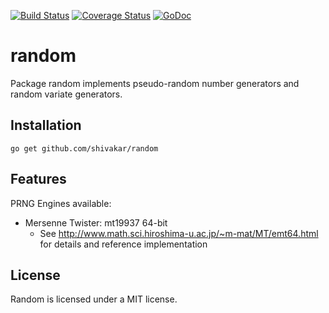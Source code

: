 [![Build Status](https://travis-ci.org/shivakar/random.svg?branch=master)](https://travis-ci.org/shivakar/random) [![Coverage Status](https://coveralls.io/repos/github/shivakar/random/badge.svg?branch=master)](https://coveralls.io/github/shivakar/random?branch=master) [![GoDoc](https://godoc.org/github.com/shivakar/random?status.svg)](https://godoc.org/github.com/shivakar/random)

# random
Package random implements pseudo-random number generators and random variate generators.

## Installation

```
go get github.com/shivakar/random
```

## Features

PRNG Engines available:

* Mersenne Twister: mt19937 64-bit
    * See http://www.math.sci.hiroshima-u.ac.jp/~m-mat/MT/emt64.html for
      details and reference implementation

## License

Random is licensed under a MIT license.
